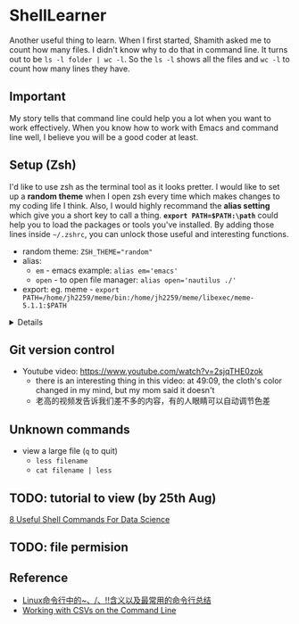 # ShellLearner
Another useful thing to learn. When I first started, Shamith asked me to count how many files. I didn't know why to do that in command line. It turns out to be `ls -l folder | wc -l`. So the `ls -l` shows all the files and `wc -l` to count how many lines they have.

## Important
My story tells that command line could help you a lot when you want to work effectively. When you know how to work with Emacs and command line well, I believe you will be a good coder at least.

## Setup (Zsh)
I'd like to use zsh as the terminal tool as it looks pretter. I would like to set up a **random theme** when I open zsh every time which makes changes to my coding life I think. Also, I would highly recommand the **alias setting** which give you a short key to call a thing. **`export PATH=$PATH:\path`** could help you to load the packages or tools you've installed.
By adding those lines inside `~/.zshrc`, you can unlock those useful and interesting functions.
- random theme: `ZSH_THEME="random"`
- alias: 
  - `em` - emacs example: `alias em='emacs'`
  - `open` - to open file manager: `alias open='nautilus ./'`
- export: eg. meme - `export PATH=/home/jh2259/meme/bin:/home/jh2259/meme/libexec/meme-5.1.1:$PATH`
<details>
  another option for HPC: http://protocols.faircloth-lab.org/en/latest/protocols-computer/snippets/make-hpc-bash-better.html
</details>

## Git version control
- Youtube video: https://www.youtube.com/watch?v=2sjqTHE0zok
  - there is an interesting thing in this video: at 49:09, the cloth's color changed in my mind, but my mom said it doesn't
  - 老高的视频发告诉我们差不多的内容，有的人眼睛可以自动调节色差
  
## Unknown commands
- view a large file (`q` to quit)
  - `less filename`
  - `cat filename | less`

## TODO: tutorial to view (by 25th Aug)
[8 Useful Shell Commands For Data Science](https://www.datacamp.com/community/tutorials/shell-commands-data-scientist)
## TODO: file permision


## Reference
- [Linux命令行中的~、/、!!含义以及最常用的命令行总结](https://www.jianshu.com/p/d9bbcb45ac95)
- [Working with CSVs on the Command Line](https://bconnelly.net/posts/working_with_csvs_on_the_command_line/)
